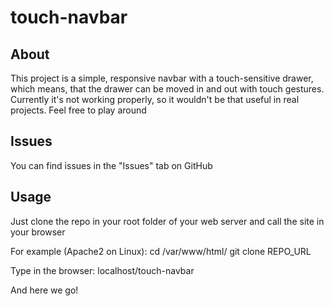 # touch-navbar

## About

This project is a simple, responsive navbar with a touch-sensitive drawer, which means, that the drawer can be moved in and out with touch gestures. Currently it's not working properly, so it wouldn't be that useful in real projects. Feel free to play around

## Issues
You can find issues in the "Issues" tab on GitHub

## Usage
Just clone the repo in your root folder of your web server and call the site in your browser

For example (Apache2 on Linux): 
cd /var/www/html/
git clone REPO_URL 


Type in the browser: 
localhost/touch-navbar

And here we go!